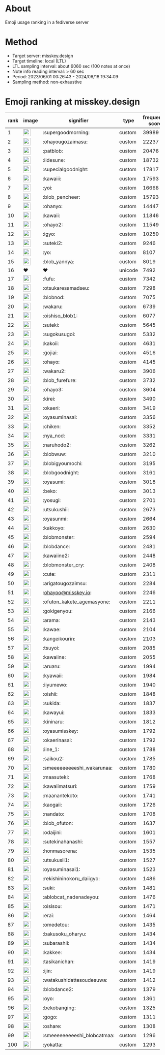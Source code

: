 # About
Emoji usage ranking in a fediverse server

# Method
- Target server: misskey.design
- Target timeline: local (LTL)
- LTL sampling interval: about 6060 sec (100 notes at once)
- Note info reading interval: > 60 sec
- Period: 2023/06/01 00:26:43 - 2024/06/18 19:34:09 
- Sampling method: non-exhaustive

# Emoji ranking at misskey.design

|rank|image|signifier|type|frequency score|
|----|----|----|----|----|
|1|<img height="24" src="https://misskey.design/emoji/supergoodmorning.webp">|:supergoodmorning:|custom|39989|
|2|<img height="24" src="https://misskey.design/emoji/ohayougozaimasu.webp">|:ohayougozaimasu:|custom|22237|
|3|<img height="24" src="https://misskey.design/emoji/patblob.webp">|:patblob:|custom|20476|
|4|<img height="24" src="https://misskey.design/emoji/iidesune.webp">|:iidesune:|custom|18732|
|5|<img height="24" src="https://misskey.design/emoji/supecialgoodnight.webp">|:supecialgoodnight:|custom|17817|
|6|<img height="24" src="https://misskey.design/emoji/kawaiii.webp">|:kawaiii:|custom|17593|
|7|<img height="24" src="https://misskey.design/emoji/yoi.webp">|:yoi:|custom|16668|
|8|<img height="24" src="https://misskey.design/emoji/blob_pencheer.webp">|:blob_pencheer:|custom|15793|
|9|<img height="24" src="https://misskey.design/emoji/ohanyo.webp">|:ohanyo:|custom|14447|
|10|<img height="24" src="https://misskey.design/emoji/kawaii.webp">|:kawaii:|custom|11846|
|11|<img height="24" src="https://misskey.design/emoji/ohayo2.webp">|:ohayo2:|custom|11549|
|12|<img height="24" src="https://misskey.design/emoji/igyo.webp">|:igyo:|custom|10250|
|13|<img height="24" src="https://misskey.design/emoji/suteki2.webp">|:suteki2:|custom|9246|
|14|<img height="24" src="https://misskey.design/emoji/yo.webp">|:yo:|custom|8107|
|15|<img height="24" src="https://misskey.design/emoji/blob_yannya.webp">|:blob_yannya:|custom|8019|
|16|❤|❤|unicode|7492|
|17|<img height="24" src="https://misskey.design/emoji/fufu.webp">|:fufu:|custom|7342|
|18|<img height="24" src="https://misskey.design/emoji/otsukaresamadseu.webp">|:otsukaresamadseu:|custom|7298|
|19|<img height="24" src="https://misskey.design/emoji/blobnod.webp">|:blobnod:|custom|7075|
|20|<img height="24" src="https://misskey.design/emoji/wakaru.webp">|:wakaru:|custom|6739|
|21|<img height="24" src="https://misskey.design/emoji/oishiso_blob1.webp">|:oishiso_blob1:|custom|6077|
|22|<img height="24" src="https://misskey.design/emoji/suteki.webp">|:suteki:|custom|5645|
|23|<img height="24" src="https://misskey.design/emoji/sugokusugoi.webp">|:sugokusugoi:|custom|5332|
|24|<img height="24" src="https://misskey.design/emoji/kakoii.webp">|:kakoii:|custom|4631|
|25|<img height="24" src="https://misskey.design/emoji/gojiai.webp">|:gojiai:|custom|4516|
|26|<img height="24" src="https://misskey.design/emoji/ohayo.webp">|:ohayo:|custom|4145|
|27|<img height="24" src="https://misskey.design/emoji/wakaru2.webp">|:wakaru2:|custom|3906|
|28|<img height="24" src="https://misskey.design/emoji/blob_furefure.webp">|:blob_furefure:|custom|3732|
|29|<img height="24" src="https://misskey.design/emoji/ohayo3.webp">|:ohayo3:|custom|3604|
|30|<img height="24" src="https://misskey.design/emoji/kirei.webp">|:kirei:|custom|3490|
|31|<img height="24" src="https://misskey.design/emoji/okaeri.webp">|:okaeri:|custom|3419|
|32|<img height="24" src="https://misskey.design/emoji/oyasuminasai.webp">|:oyasuminasai:|custom|3356|
|33|<img height="24" src="https://misskey.design/emoji/chiken.webp">|:chiken:|custom|3352|
|34|<img height="24" src="https://misskey.design/emoji/nya_nod.webp">|:nya_nod:|custom|3331|
|35|<img height="24" src="https://misskey.design/emoji/naruhodo2.webp">|:naruhodo2:|custom|3262|
|36|<img height="24" src="https://misskey.design/emoji/blobwuw.webp">|:blobwuw:|custom|3210|
|37|<img height="24" src="https://misskey.design/emoji/blobigyoumochi.webp">|:blobigyoumochi:|custom|3195|
|38|<img height="24" src="https://misskey.design/emoji/blobgoodnight.webp">|:blobgoodnight:|custom|3161|
|39|<img height="24" src="https://misskey.design/emoji/oyasumi.webp">|:oyasumi:|custom|3018|
|40|<img height="24" src="https://misskey.design/emoji/beko.webp">|:beko:|custom|3013|
|41|<img height="24" src="https://misskey.design/emoji/yosugi.webp">|:yosugi:|custom|2701|
|42|<img height="24" src="https://misskey.design/emoji/utsukushii.webp">|:utsukushii:|custom|2673|
|43|<img height="24" src="https://misskey.design/emoji/oyasunmi.webp">|:oyasunmi:|custom|2664|
|44|<img height="24" src="https://misskey.design/emoji/kakkoyo.webp">|:kakkoyo:|custom|2630|
|45|<img height="24" src="https://misskey.design/emoji/blobmonster.webp">|:blobmonster:|custom|2594|
|46|<img height="24" src="https://misskey.design/emoji/blobdance.webp">|:blobdance:|custom|2481|
|47|<img height="24" src="https://misskey.design/emoji/kawaiine2.webp">|:kawaiine2:|custom|2448|
|48|<img height="24" src="https://misskey.design/emoji/blobmonster_cry.webp">|:blobmonster_cry:|custom|2408|
|49|<img height="24" src="https://misskey.design/emoji/cute.webp">|:cute:|custom|2311|
|50|<img height="24" src="https://misskey.design/emoji/arigatougozaimsu.webp">|:arigatougozaimsu:|custom|2284|
|51|<img height="24" src="https://misskey.design/emoji/ohayoo.webp">|:ohayoo@misskey.io:|custom|2246|
|52|<img height="24" src="https://misskey.design/emoji/ofuton_kakete_agemasyone.webp">|:ofuton_kakete_agemasyone:|custom|2211|
|53|<img height="24" src="https://misskey.design/emoji/gokigenyou.webp">|:gokigenyou:|custom|2166|
|54|<img height="24" src="https://misskey.design/emoji/arama.webp">|:arama:|custom|2143|
|55|<img height="24" src="https://misskey.design/emoji/kawae.webp">|:kawae:|custom|2104|
|56|<img height="24" src="https://misskey.design/emoji/kangeikourin.webp">|:kangeikourin:|custom|2103|
|57|<img height="24" src="https://misskey.design/emoji/tsuyoi.webp">|:tsuyoi:|custom|2085|
|58|<img height="24" src="https://misskey.design/emoji/kawaiine.webp">|:kawaiine:|custom|2055|
|59|<img height="24" src="https://misskey.design/emoji/aruaru.webp">|:aruaru:|custom|1994|
|60|<img height="24" src="https://misskey.design/emoji/kyawaii.webp">|:kyawaii:|custom|1984|
|61|<img height="24" src="https://misskey.design/emoji/iiyumewo.webp">|:iiyumewo:|custom|1940|
|62|<img height="24" src="https://misskey.design/emoji/oishii.webp">|:oishii:|custom|1848|
|63|<img height="24" src="https://misskey.design/emoji/sukida.webp">|:sukida:|custom|1837|
|64|<img height="24" src="https://misskey.design/emoji/kawayui.webp">|:kawayui:|custom|1833|
|65|<img height="24" src="https://misskey.design/emoji/kininaru.webp">|:kininaru:|custom|1812|
|66|<img height="24" src="https://misskey.design/emoji/oyasumisskey.webp">|:oyasumisskey:|custom|1792|
|67|<img height="24" src="https://misskey.design/emoji/okaerinasai.webp">|:okaerinasai:|custom|1792|
|68|<img height="24" src="https://misskey.design/emoji/iine_1.webp">|:iine_1:|custom|1788|
|69|<img height="24" src="https://misskey.design/emoji/saikou2.webp">|:saikou2:|custom|1785|
|70|<img height="24" src="https://misskey.design/emoji/smeeeeeeeeeshi_wakarunaa.webp">|:smeeeeeeeeeshi_wakarunaa:|custom|1780|
|71|<img height="24" src="https://misskey.design/emoji/maasuteki.webp">|:maasuteki:|custom|1768|
|72|<img height="24" src="https://misskey.design/emoji/kawaiimatsuri.webp">|:kawaiimatsuri:|custom|1759|
|73|<img height="24" src="https://misskey.design/emoji/maanantekoto.webp">|:maanantekoto:|custom|1741|
|74|<img height="24" src="https://misskey.design/emoji/kaogaii.webp">|:kaogaii:|custom|1726|
|75|<img height="24" src="https://misskey.design/emoji/nandato.webp">|:nandato:|custom|1708|
|76|<img height="24" src="https://misskey.design/emoji/blob_ofuton.webp">|:blob_ofuton:|custom|1637|
|77|<img height="24" src="https://misskey.design/emoji/odaijini.webp">|:odaijini:|custom|1601|
|78|<img height="24" src="https://misskey.design/emoji/sutekinahanashi.webp">|:sutekinahanashi:|custom|1557|
|79|<img height="24" src="https://misskey.design/emoji/honmasorena.webp">|:honmasorena:|custom|1535|
|80|<img height="24" src="https://misskey.design/emoji/utsukusii1.webp">|:utsukusii1:|custom|1527|
|81|<img height="24" src="https://misskey.design/emoji/oyasuminasai1.webp">|:oyasuminasai1:|custom|1523|
|82|<img height="24" src="https://misskey.design/emoji/rekishininokoru_daiigyo.webp">|:rekishininokoru_daiigyo:|custom|1486|
|83|<img height="24" src="https://misskey.design/emoji/suki.webp">|:suki:|custom|1481|
|84|<img height="24" src="https://misskey.design/emoji/ablobcat_nadenadeyou.webp">|:ablobcat_nadenadeyou:|custom|1476|
|85|<img height="24" src="https://misskey.design/emoji/oisisou.webp">|:oisisou:|custom|1471|
|86|<img height="24" src="https://misskey.design/emoji/erai.webp">|:erai:|custom|1464|
|87|<img height="24" src="https://misskey.design/emoji/omedetou.webp">|:omedetou:|custom|1435|
|88|<img height="24" src="https://misskey.design/emoji/bakusoku_oharyu.webp">|:bakusoku_oharyu:|custom|1434|
|89|<img height="24" src="https://misskey.design/emoji/subarashii.webp">|:subarashii:|custom|1434|
|90|<img height="24" src="https://misskey.design/emoji/kakkee.webp">|:kakkee:|custom|1434|
|91|<img height="24" src="https://misskey.design/emoji/tasikanichan.webp">|:tasikanichan:|custom|1419|
|92|<img height="24" src="https://misskey.design/emoji/ijin.webp">|:ijin:|custom|1419|
|93|<img height="24" src="https://misskey.design/emoji/watakushidattesoudesuwa.webp">|:watakushidattesoudesuwa:|custom|1412|
|94|<img height="24" src="https://misskey.design/emoji/blobdance2.webp">|:blobdance2:|custom|1379|
|95|<img height="24" src="https://misskey.design/emoji/oyo.webp">|:oyo:|custom|1361|
|96|<img height="24" src="https://misskey.design/emoji/bekobanging.webp">|:bekobanging:|custom|1325|
|97|<img height="24" src="https://misskey.design/emoji/gogo.webp">|:gogo:|custom|1311|
|98|<img height="24" src="https://misskey.design/emoji/oshare.webp">|:oshare:|custom|1308|
|99|<img height="24" src="https://misskey.design/emoji/smeeeeeeeeeshi_blobcatmaa.webp">|:smeeeeeeeeeshi_blobcatmaa:|custom|1296|
|100|<img height="24" src="https://misskey.design/emoji/yokatta.webp">|:yokatta:|custom|1293|
